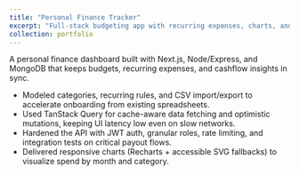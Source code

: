 ```yaml
---
title: "Personal Finance Tracker"
excerpt: "Full-stack budgeting app with recurring expenses, charts, and role-based auth.<br/><img src='/images/500x300.png' alt='Personal Finance Tracker UI placeholder'>"
collection: portfolio
---
```


A personal finance dashboard built with Next.js, Node/Express, and MongoDB that keeps budgets, recurring expenses, and cashflow insights in sync.

* Modeled categories, recurring rules, and CSV import/export to accelerate onboarding from existing spreadsheets.
* Used TanStack Query for cache-aware data fetching and optimistic mutations, keeping UI latency low even on slow networks.
* Hardened the API with JWT auth, granular roles, rate limiting, and integration tests on critical payout flows.
* Delivered responsive charts (Recharts + accessible SVG fallbacks) to visualize spend by month and category.
